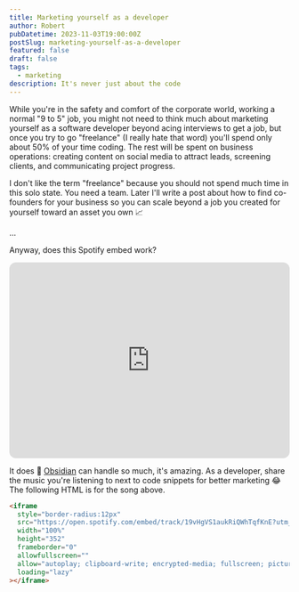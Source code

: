 ```yaml
---
title: Marketing yourself as a developer
author: Robert
pubDatetime: 2023-11-03T19:00:00Z
postSlug: marketing-yourself-as-a-developer
featured: false
draft: false
tags:
  - marketing
description: It's never just about the code
---
```


While you're in the safety and comfort of the corporate world, working a normal "9 to 5" job, you might not need to think much about marketing yourself as a software developer beyond acing interviews to get a job, but once you try to go "freelance" (I really hate that word) you'll spend only about 50% of your time coding. The rest will be spent on business operations: creating content on social media to attract leads, screening clients, and communicating project progress.

I don't like the term "freelance" because you should not spend much time in this solo state. You need a team. Later I'll write a post about how to find co-founders for your business so you can scale beyond a job you created for yourself toward an asset you own 📈

...

Anyway, does this Spotify embed work?

<iframe style="border-radius:12px" src="https://open.spotify.com/embed/track/19vHgVS1aukRiQWhTqfKnE?utm_source=generator&theme=0" width="100%" height="352" frameBorder="0" allowfullscreen="" allow="autoplay; clipboard-write; encrypted-media; fullscreen; picture-in-picture" loading="lazy"></iframe>

It does 🤯 [Obsidian](https://obsidian.md/) can handle so much, it's amazing. As a developer, share the music you're listening to next to code snippets for better marketing 😂 The following HTML is for the song above.

```html
<iframe
  style="border-radius:12px"
  src="https://open.spotify.com/embed/track/19vHgVS1aukRiQWhTqfKnE?utm_source=generator&theme=0"
  width="100%"
  height="352"
  frameborder="0"
  allowfullscreen=""
  allow="autoplay; clipboard-write; encrypted-media; fullscreen; picture-in-picture"
  loading="lazy"
></iframe>
```
